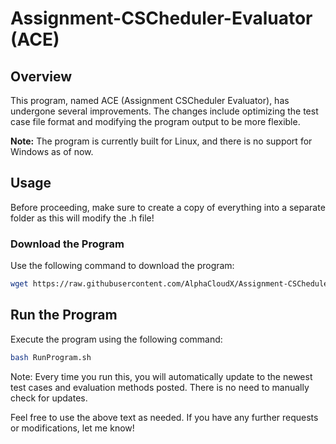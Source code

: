 # Assignment-CSCheduler-Evaluator (ACE)

## Overview

This program, named ACE (Assignment CSCheduler Evaluator), has undergone several improvements. The changes include optimizing the test case file format and modifying the program output to be more flexible.

**Note:** The program is currently built for Linux, and there is no support for Windows as of now.

## Usage

Before proceeding, make sure to create a copy of everything into a separate folder as this will modify the .h file!

### Download the Program

Use the following command to download the program:

```bash
wget https://raw.githubusercontent.com/AlphaCloudX/Assignment-CSCheduler-Evaluator/main/RunProgram.sh
```
## Run the Program
Execute the program using the following command:
```bash
bash RunProgram.sh
```

Note: Every time you run this, you will automatically update to the newest test cases and evaluation methods posted. There is no need to manually check for updates.

Feel free to use the above text as needed. If you have any further requests or modifications, let me know!
